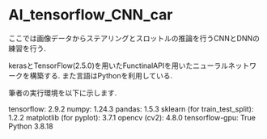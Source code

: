 # AI_tensorflow_CNN_car
ここでは画像データからステアリングとスロットルの推論を行うCNNとDNNの練習を行う.

kerasとTensorFlow(2.5.0)を用いたFunctinalAPIを用いたニューラルネットワークを構築する.
また言語はPythonを利用している.

筆者の実行環境を以下に示します.

tensorflow:  2.9.2
numpy:  1.24.3
pandas:  1.5.3
sklearn (for train_test_split):  1.2.2
matplotlib (for pyplot):  3.7.1
opencv (cv2):  4.8.0
tensorflow-gpu:  True
Python 3.8.18

